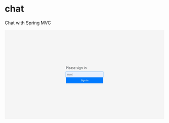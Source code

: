 # chat
Chat with Spring MVC

![login to the chat room](https://github.com/Eliezer-Brand/chat/blob/chat/images/login.jpg)
